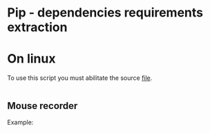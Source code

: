 # Pip - dependencies requirements extraction

# On linux

To use this script you must abilitate the source [file](/scripts/development_setup).

```Bash

```

## Mouse recorder

Example:

```Bash

```

